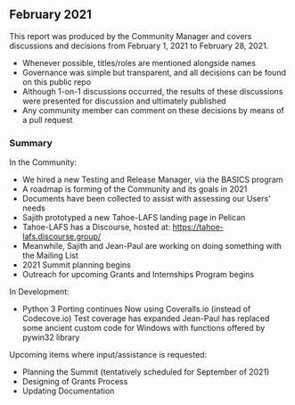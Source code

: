 ## February 2021

This report was produced by the Community Manager and covers discussions and decisions from February 1, 2021 to February 28, 2021.

+ Whenever possible, titles/roles are mentioned alongside names
+ Governance was simple but transparent, and all decisions can be found on this public repo
+ Although 1-on-1 discussions occurred, the results of these discussions were presented for discussion and ultimately published
+ Any community member can comment on these decisions by means of a pull request

### Summary

In the Community:
+ We hired a new Testing and Release Manager, via the BASICS program
+ A roadmap is forming of the Community and its goals in 2021
+ Documents have been collected to assist with assessing our Users' needs
+ Sajith prototyped a new Tahoe-LAFS landing page in Pelican
+ Tahoe-LAFS has a Discourse, hosted at: 
   https://tahoe-lafs.discourse.group/
+ Meanwhile, Sajith and Jean-Paul are working on doing something with the Mailing List
+ 2021 Summit planning begins
+ Outreach for upcoming Grants and Internships Program begins

In Development:
+ Python 3 Porting continues
      Now using Coveralls.io (instead of Codecove.io)
      Test coverage has expanded
      Jean-Paul has replaced some ancient custom code for Windows with 
      functions offered by pywin32 library

Upcoming items where input/assistance is requested:

+ Planning the Summit (tentatively scheduled for September of 2021)
+ Designing of Grants Process
+ Updating Documentation
